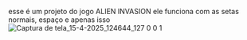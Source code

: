 esse é um projeto do jogo ALIEN INVASION
ele funciona com as setas normais, espaço e apenas isso
![Captura de tela_15-4-2025_124644_127 0 0 1](https://github.com/user-attachments/assets/acccb813-1ae8-469e-9790-b52607e04b44)
